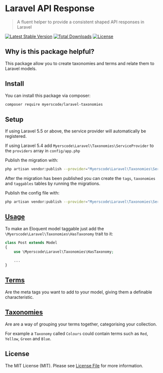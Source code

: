 # Laravel API Response
> A fluent helper to provide a consistent shaped API responses in Laravel

[![Latest Stable Version](https://poser.pugx.org/myerscode/laravel-taxonomies/v/stable)](https://packagist.org/packages/myerscode/laravel-taxonomies)
[![Total Downloads](https://poser.pugx.org/myerscode/laravel-taxonomies/downloads)](https://packagist.org/packages/myerscode/laravel-taxonomies)
[![License](https://poser.pugx.org/myerscode/laravel-taxonomies/license)](https://packagist.org/packages/myerscode/laravel-taxonomies)

## Why is this package helpful?

This package allow you to create taxonomies and terms and relate them to Laravel models.

## Install

You can install this package via composer:

``` bash
composer require myerscode/laravel-taxonomies
```

## Setup

If using Laravel 5.5 or above, the service provider will automatically be registered.

If using Laravel 5.4 add `Myerscode\Laravel\Taxonomies\ServiceProvider` to the `providers` array in `config/app.php`

Publish the migration with:
```bash
php artisan vendor:publish --provider="Myerscode\Laravel\Taxonomies\ServiceProvider" --tag="migrations"
```

After the migration has been published you can create the `tags`, `taxonomies` and `taggables` tables by running the migrations.

Publish the config file with:
```bash
php artisan vendor:publish --provider="Myerscode\Laravel\Taxonomies\ServiceProvider" --tag="config"
```

## [Usage](docs/model.md)

To make an Eloquent model taggable just add the `\Myerscode\Laravel\Taxonomies\HasTaxonomy` trait to it:
```php
class Post extends Model
{
    use \Myerscode\Laravel\Taxonomies\HasTaxonomy;
    
    ...
}
```


## [Terms](docs/terms.md)

Are the meta tags you want to add to your model, giving them a definable characteristic.


## [Taxonomies](docs/taxonomies.md)

Are are a way of grouping your terms together, categorising your collection.

For example a `Taxonomy` called `Colours` could contain terms such as `Red`, `Yellow`, `Green` and `Blue`. 





## License
The MIT License (MIT). Please see [License File](LICENSE.md) for more information.
